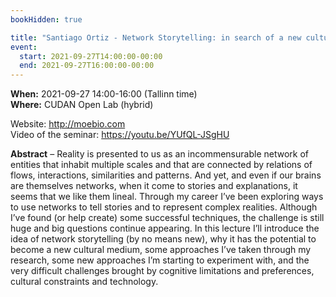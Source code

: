 ```yaml
---
bookHidden: true

title: "Santiago Ortiz - Network Storytelling: in search of a new cultural medium"
event:
  start: 2021-09-27T14:00:00-00:00
  end: 2021-09-27T16:00:00-00:00
---
```


**When:** 2021-09-27 14:00-16:00 (Tallinn time)  
**Where:** CUDAN Open Lab (hybrid)  
   
Website:  http://moebio.com  
Video of the seminar: https://youtu.be/YUfQL-JSgHU  

<!--more-->
**Abstract** – Reality is presented to us as an incommensurable network of entities that inhabit multiple scales and that are connected by relations of flows, interactions, similarities and patterns. And yet, and even if our brains are themselves networks, when it come to stories and explanations, it seems that we like them lineal. Through my career I’ve been exploring ways to use networks to tell stories and to represent complex realities. Although I’ve found (or help create) some successful techniques, the challenge is still huge and big questions continue appearing. In this lecture I’ll introduce the idea of network storytelling (by no means new), why it has the potential to become a new cultural medium, some approaches I’ve taken through my research, some new approaches I’m starting to experiment with, and the very difficult challenges brought by cognitive limitations and preferences, cultural constraints and technology.
